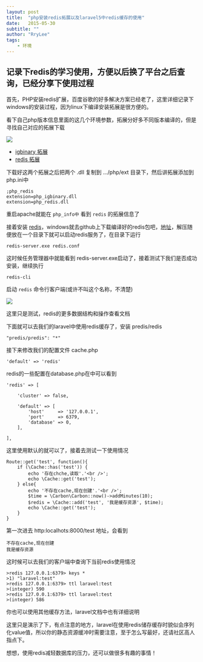 ```yaml
---
layout: post
title:  "php安装redis拓展以及laravel5中redis缓存的使用"
date:   2015-05-30
subtitle: ""
author: "RryLee"
tags:
    - 环境
---
```


## 记录下redis的学习使用，方便以后换了平台之后查询，已经分享下使用过程

首先，PHP安装redis扩展，百度谷歌的好多解决方案已经老了，这里详细记录下windows的安装过程，因为linux下编译安装拓展是很方便的。

看下自己php版本信息里面的这几个环境参数，拓展分好多不同版本编译的，但是寻找自己对应的拓展下载

<img class="shadow" src="http://i.niupic.com/images/2015/07/28/55b670cc6e2bc.jpg" />

* [igbinary 拓展](http://windows.php.net/downloads/pecl/releases/igbinary/1.2.1/)
* [redis 拓展](http://windows.php.net/downloads/pecl/snaps/redis/2.2.5/)

下载好这两个拓展之后把两个 .dll 复制到 .../php/ext 目录下，然后讲拓展添加到 php.ini中

    ;php_redis
    extension=php_igbinary.dll
    extension=php_redis.dll

重启apache就能在 `php_info中` 看到 `redis` 的拓展信息了

接着安装 [redis](http://redis.io/download)，windows就去github上下载编译好的redis包吧，[地址](https://github.com/MSOpenTech/redis/releases/download/win-2.8.19.1/redis-2.8.19.zip)，解压随便放在一个目录下就可以启动redis服务了，在目录下运行

    redis-server.exe redis.conf

这时候任务管理器中就能看到 redis-server.exe启动了，接着测试下我们是否成功安装，继续执行

    redis-cli

启动 `redis` 命令行客户端(或许不叫这个名称，不清楚)

<img class="shadow" src="https://dn-phphub.qbox.me/uploads/images/201505/29/1202/FASWZmjK3E.jpg" />

这里只是测试，redis的更多数据结构和操作查看文档

下面就可以去我们的laravel中使用redis缓存了，安装 predis/redis

    "predis/predis": "*"

接下来修改我们的配置文件 cache.php

    'default' => 'redis'

redis的一些配置在database.php在中可以看到

    'redis' => [

        'cluster' => false,

        'default' => [
            'host'     => '127.0.0.1',
            'port'     => 6379,
            'database' => 0,
        ],

    ],

这里使用默认的就可以了，接着去测试一下使用情况

    Route::get('test', function(){
        if (\Cache::has('test')) {
            echo '存在chche,读取'.'<br />';
            echo \Cache::get('test');
        } else{
            echo '不存在cache,现在创建'.'<br />';
            $time = \Carbon\Carbon::now()->addMinutes(10);
            $redis = \Cache::add('test', '我是缓存资源', $time);
            echo \Cache::get('test');
        }
    }

第一次进去 http:localhots:8000/test 地址，会看到

    不存在cache,现在创建
    我是缓存资源

这时候可以去我们的客户端中查询下当前redis使用情况

    >redis 127.0.0.1:6379> keys *
    >1) "laravel:test"
    >redis 127.0.0.1:6379> ttl laravel:test
    >(integer) 590
    >redis 127.0.0.1:6379> ttl laravel:test
    >(integer) 586

你也可以使用其他缓存方法，laravel文档中也有详细说明

这里只是演示了下，有点注意的地方，laravel在使用redis储存缓存时貌似会序列化value值，所以你的静态资源缓冲时需要注意，至于怎么写最好，还请社区高人指点下。

想想，使用redis减轻数据库的压力，还可以做很多有趣的事情！
